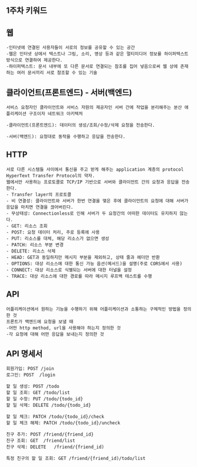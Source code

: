 1주차 키워드
-
웹
-
    -인터넷에 연결된 사용자들이 서로의 정보를 공유할 수 있는 공간 
    -웹은 인터넷 상에서 텍스트나 그림, 소리, 영상 등과 같은 멀티미디어 정보를 하이퍼텍스트 방식으로 연결하여 제공한다.
    -하이퍼텍스트: 문서 내부에 또 다른 문서로 연결되는 참조를 집어 넣음으로써 웹 상에 존재하는 여러 문서끼리 서로 참조할 수 있는 기술
    

클라이언트(프론트엔드) - 서버(백엔드)
-
    서비스 요청자인 클라이언트와 서비스 자원의 제공자인 서버 간에 작업을 분리해주는 분산 애플리케이션 구조이자 네트워크 아키텍처
    
    -클라이언트(프론트엔드): 데이터의 생성/조회/수정/삭제 요청을 전송한다.

    -서버(백엔드): 요청대로 동작을 수행하고 응답을 전송한다.

HTTP
-
    서로 다른 시스템들 사이에서 통신을 주고 받게 해주는 application 계층의 protocol
    HyperText Transfer Protocol의 약자.
    웹에서만 사용하는 프로토콜로 TCP/IP 기반으로 서버와 클라이언트 간의 요청과 응답을 전송한다.
    - Transfer layer의 프로토콜
    - 비 연결성: 클라이언트와 서버가 한번 연결을 맺은 후에 클라이언트의 요청에 대해 서버가 응답을 마치면 연결을 끊어버린다.
    - 무상태성: Connectionless로 인해 서버가 두 요청간의 어떠한 데이터도 유지하지 않는다.
    - GET: 리소스 조회
    - POST: 요청 데이터 처리, 주로 등록에 사용
    - PUT: 리소스를 대체, 해당 리소스가 없으면 생성
    - PATCH: 리소스 부분 변경
    - DELETE: 리소스 삭제
    - HEAD: GET과 동일하지만 메시지 부분을 제외하고, 상태 줄과 헤더만 반환
    - OPTIONS: 대상 리소스에 대한 통신 가능 옵션(메서드)을 설명(주로 CORS에서 사용)
    - CONNECT: 대상 리소스로 식별되는 서버에 대한 터널을 설정
    - TRACE: 대상 리소스에 대한 경로를 따라 메시지 루프백 테스트를 수행

API
-
    어플리케이션에서 원하는 기능을 수행하기 위해 어플리케이션과 소통하는 구체적인 방법을 정의한 것
    프론트가 백엔드에 요청을 보낼 때
    -어떤 http method, url을 사용해야 하는지 정의한 것
    -각 요청에 대해 어떤 응답을 보내는지 정의한 것

API 명세서
-
    회원가입: POST /join
    로그인: POST  /login

    할 일 생성: POST /todo
    할 일 조회: GET /todo/list
    할 일 수정: PUT /todo/{todo_id}
    할 일 삭제: DELETE /todo/{todo_id}
    
    할 일 체크: PATCH /todo/{todo_id}/check
    할 일 체크 해제: PATCH /todo/{todo_id}/uncheck
    
    친구 추가: POST /friend/{friend_id}
    친구 조회: GET  /friend/list
    친구 삭제: DELETE   /friend/{friend_id)
    
    특정 친구의 할 일 조회: GET /friend/{friend_id)/todo/list
    